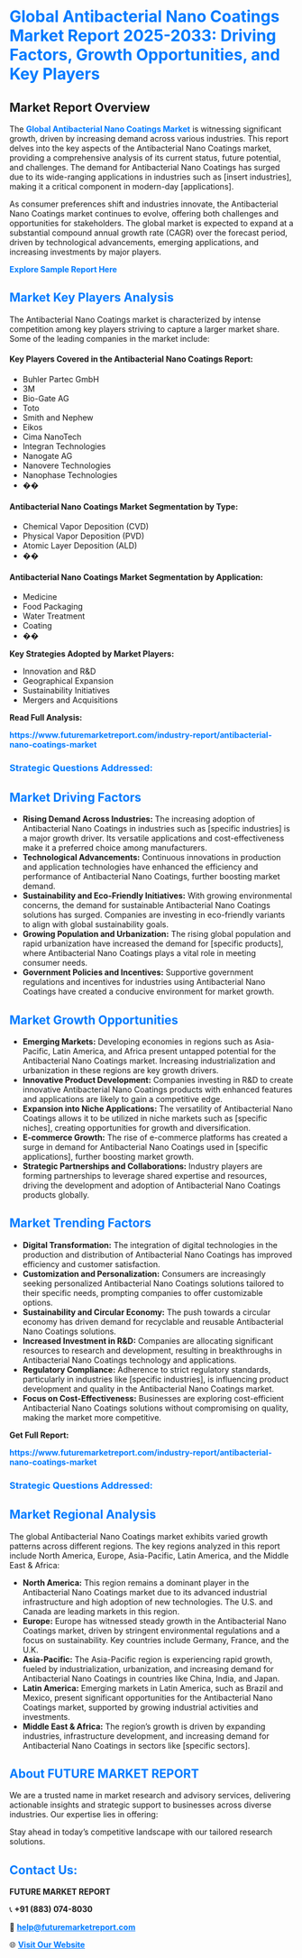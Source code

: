 <h1 style="color: #007BFF;">Global Antibacterial Nano Coatings Market Report 2025-2033: Driving Factors, Growth Opportunities, and Key Players</h1>

<section id="overview">
<h2>Market Report Overview</h2>
<p>The <a href="https://www.futuremarketreport.com/industry-report/antibacterial-nano-coatings-market" style="color: #007BFF; text-decoration: none;"><strong>Global Antibacterial Nano Coatings Market</strong></a> is witnessing significant growth, driven by increasing demand across various industries. This report delves into the key aspects of the Antibacterial Nano Coatings market, providing a comprehensive analysis of its current status, future potential, and challenges. The demand for Antibacterial Nano Coatings has surged due to its wide-ranging applications in industries such as [insert industries], making it a critical component in modern-day [applications].</p>
<p>As consumer preferences shift and industries innovate, the Antibacterial Nano Coatings market continues to evolve, offering both challenges and opportunities for stakeholders. The global market is expected to expand at a substantial compound annual growth rate (CAGR) over the forecast period, driven by technological advancements, emerging applications, and increasing investments by major players.</p>
</section>

<section id="overview">
<p><a href="https://www.futuremarketreport.com/request-sample/reportId=117031" style="color: #007BFF; text-decoration: none;"><strong>Explore Sample Report Here</strong></a></p>
</section>

<section id="key-players">
<h2 style="color: #007BFF;">Market Key Players Analysis</h2>
<p>The Antibacterial Nano Coatings market is characterized by intense competition among key players striving to capture a larger market share. Some of the leading companies in the market include:</p>
<h4>Key Players Covered in the Antibacterial Nano Coatings Report:</h4>
<ul><li>Buhler Partec GmbH</li><li>3M</li><li>Bio-Gate AG</li><li>Toto</li><li>Smith and Nephew</li><li>Eikos</li><li>Cima NanoTech</li><li>Integran Technologies</li><li>Nanogate AG</li><li>Nanovere Technologies</li><li>Nanophase Technologies</li><li>��</li></ul>
<h4>Antibacterial Nano Coatings Market Segmentation by Type:</h4>
<ul><li>Chemical Vapor Deposition (CVD)</li><li>Physical Vapor Deposition (PVD)</li><li>Atomic Layer Deposition (ALD)</li><li>��</li></ul>

<h4>Antibacterial Nano Coatings Market Segmentation by Application:</h4>
<ul><li>Medicine</li><li>Food Packaging</li><li>Water Treatment</li><li>Coating</li><li>��</li></ul>
<p><strong>Key Strategies Adopted by Market Players:</strong></p>
<ul>
<li>Innovation and R&D</li>
<li>Geographical Expansion</li>
<li>Sustainability Initiatives</li>
<li>Mergers and Acquisitions</li>
</ul>
</section>

<section>
<p><strong>Read Full Analysis: </strong></p><a href="https://www.futuremarketreport.com/industry-report/antibacterial-nano-coatings-market" style="color: #007BFF; text-decoration: none;"><strong>https://www.futuremarketreport.com/industry-report/antibacterial-nano-coatings-market</strong></a>
<h3 style="color: #007BFF;">Strategic Questions Addressed:</h3>
</section>

<section id="driving-factors">
<h2 style="color: #007BFF;">Market Driving Factors</h2>
<ul>
<li><strong>Rising Demand Across Industries:</strong> The increasing adoption of Antibacterial Nano Coatings in industries such as [specific industries] is a major growth driver. Its versatile applications and cost-effectiveness make it a preferred choice among manufacturers.</li>
<li><strong>Technological Advancements:</strong> Continuous innovations in production and application technologies have enhanced the efficiency and performance of Antibacterial Nano Coatings, further boosting market demand.</li>
<li><strong>Sustainability and Eco-Friendly Initiatives:</strong> With growing environmental concerns, the demand for sustainable Antibacterial Nano Coatings solutions has surged. Companies are investing in eco-friendly variants to align with global sustainability goals.</li>
<li><strong>Growing Population and Urbanization:</strong> The rising global population and rapid urbanization have increased the demand for [specific products], where Antibacterial Nano Coatings plays a vital role in meeting consumer needs.</li>
<li><strong>Government Policies and Incentives:</strong> Supportive government regulations and incentives for industries using Antibacterial Nano Coatings have created a conducive environment for market growth.</li>
</ul>
</section>

<section id="growth-opportunities">
<h2 style="color: #007BFF;">Market Growth Opportunities</h2>
<ul>
<li><strong>Emerging Markets:</strong> Developing economies in regions such as Asia-Pacific, Latin America, and Africa present untapped potential for the Antibacterial Nano Coatings market. Increasing industrialization and urbanization in these regions are key growth drivers.</li>
<li><strong>Innovative Product Development:</strong> Companies investing in R&D to create innovative Antibacterial Nano Coatings products with enhanced features and applications are likely to gain a competitive edge.</li>
<li><strong>Expansion into Niche Applications:</strong> The versatility of Antibacterial Nano Coatings allows it to be utilized in niche markets such as [specific niches], creating opportunities for growth and diversification.</li>
<li><strong>E-commerce Growth:</strong> The rise of e-commerce platforms has created a surge in demand for Antibacterial Nano Coatings used in [specific applications], further boosting market growth.</li>
<li><strong>Strategic Partnerships and Collaborations:</strong> Industry players are forming partnerships to leverage shared expertise and resources, driving the development and adoption of Antibacterial Nano Coatings products globally.</li>
</ul>
</section>

<section id="trending-factors">
<h2 style="color: #007BFF;">Market Trending Factors</h2>
<ul>
<li><strong>Digital Transformation:</strong> The integration of digital technologies in the production and distribution of Antibacterial Nano Coatings has improved efficiency and customer satisfaction.</li>
<li><strong>Customization and Personalization:</strong> Consumers are increasingly seeking personalized Antibacterial Nano Coatings solutions tailored to their specific needs, prompting companies to offer customizable options.</li>
<li><strong>Sustainability and Circular Economy:</strong> The push towards a circular economy has driven demand for recyclable and reusable Antibacterial Nano Coatings solutions.</li>
<li><strong>Increased Investment in R&D:</strong> Companies are allocating significant resources to research and development, resulting in breakthroughs in Antibacterial Nano Coatings technology and applications.</li>
<li><strong>Regulatory Compliance:</strong> Adherence to strict regulatory standards, particularly in industries like [specific industries], is influencing product development and quality in the Antibacterial Nano Coatings market.</li>
<li><strong>Focus on Cost-Effectiveness:</strong> Businesses are exploring cost-efficient Antibacterial Nano Coatings solutions without compromising on quality, making the market more competitive.</li>
</ul>
</section>

<section>
<p><strong>Get Full Report: </strong></p><a href="https://www.futuremarketreport.com/industry-report/antibacterial-nano-coatings-market" style="color: #007BFF; text-decoration: none;"><strong>https://www.futuremarketreport.com/industry-report/antibacterial-nano-coatings-market</strong></a>
<h3 style="color: #007BFF;">Strategic Questions Addressed:</h3>
</section>


<section id="regional-analysis">
<h2 style="color: #007BFF;">Market Regional Analysis</h2>
<p>The global Antibacterial Nano Coatings market exhibits varied growth patterns across different regions. The key regions analyzed in this report include North America, Europe, Asia-Pacific, Latin America, and the Middle East & Africa:</p>
<ul>
<li><strong>North America:</strong> This region remains a dominant player in the Antibacterial Nano Coatings market due to its advanced industrial infrastructure and high adoption of new technologies. The U.S. and Canada are leading markets in this region.</li>
<li><strong>Europe:</strong> Europe has witnessed steady growth in the Antibacterial Nano Coatings market, driven by stringent environmental regulations and a focus on sustainability. Key countries include Germany, France, and the U.K.</li>
<li><strong>Asia-Pacific:</strong> The Asia-Pacific region is experiencing rapid growth, fueled by industrialization, urbanization, and increasing demand for Antibacterial Nano Coatings in countries like China, India, and Japan.</li>
<li><strong>Latin America:</strong> Emerging markets in Latin America, such as Brazil and Mexico, present significant opportunities for the Antibacterial Nano Coatings market, supported by growing industrial activities and investments.</li>
<li><strong>Middle East & Africa:</strong> The region’s growth is driven by expanding industries, infrastructure development, and increasing demand for Antibacterial Nano Coatings in sectors like [specific sectors].</li>
</ul>
</section>

<footer>
<h2 style="color: #007BFF;">About FUTURE MARKET REPORT</h2>
<p>We are a trusted name in market research and advisory services, delivering actionable insights and strategic support to businesses across diverse industries. Our expertise lies in offering:</p>

<p>Stay ahead in today’s competitive landscape with our tailored research solutions.</p>

<h2 style="color: #007BFF;">Contact Us:</h2>
<p><strong>FUTURE MARKET REPORT</strong></p>
<p>📞 <strong>+91 (883) 074-8030</strong></p>
<p>📧 <strong><a href="mailto:help@futuremarketreport.com" style="color: #007BFF;">help@futuremarketreport.com</a></strong></p>
<p>🌐 <strong><a href="https://www.futuremarketreport.com/" style="color: #007BFF;">Visit Our Website</a></strong></p>
</footer>